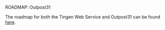 ROADMAP: Outpost31

The roadmap for both the Tingen Web Service and Outpost31 can be found [here](https://github.com/orgs/spectrum-health-systems/projects/51/views/3).
